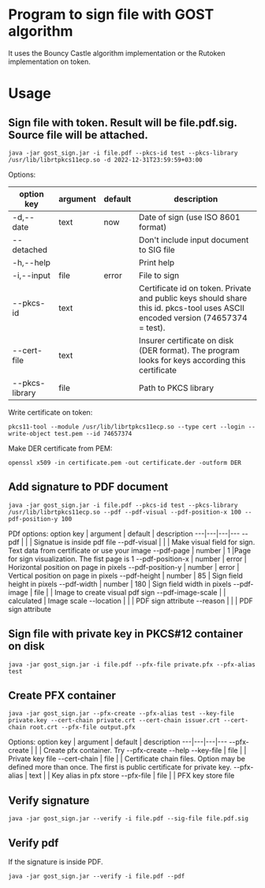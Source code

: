 # Program to sign file with GOST algorithm

It uses the Bouncy Castle algorithm implementation or the Rutoken implementation on token.

# Usage

## Sign file with token. Result will be file.pdf.sig. Source file will be attached.
```
java -jar gost_sign.jar -i file.pdf --pkcs-id test --pkcs-library /usr/lib/librtpkcs11ecp.so -d 2022-12-31T23:59:59+03:00
```

Options:

option key | argument | default | description
---|---|---|---
-d,--date | text | now | Date of sign (use ISO 8601 format)
--detached | | | Don't include input document to SIG file
-h,--help | | | Print help
-i,--input | file | error | File to sign
--pkcs-id | text | | Certificate id on token. Private and public keys should share this id. pkcs-tool uses ASCII encoded version (74657374 = test).
--cert-file | text | | Insurer certificate on disk (DER format). The program looks for keys according this certificate
--pkcs-library | file | | Path to PKCS library

Write certificate on token:

```
pkcs11-tool --module /usr/lib/librtpkcs11ecp.so --type cert --login --write-object test.pem --id 74657374
```

Make DER certificate from PEM:

```
openssl x509 -in certificate.pem -out certificate.der -outform DER 
```

## Add signature to PDF document
```
java -jar gost_sign.jar -i file.pdf --pkcs-id test --pkcs-library /usr/lib/librtpkcs11ecp.so --pdf --pdf-visual --pdf-position-x 100 --pdf-position-y 100
```

PDf options:
option key | argument | default | description
---|---|---|---
--pdf | | | Signatue is inside pdf file
--pdf-visual | | | Make visual field for sign. Text data from certificate or use your image
--pdf-page | number | 1 |Page for sign visualization. The fist page is 1
--pdf-position-x | number | error | Horizontal position on page in pixels
--pdf-position-y | number | error | Vertical position on page in pixels
--pdf-height | number | 85 | Sign field height in pixels
--pdf-width | number | 180 | Sign field width in pixels
--pdf-image | file | | Image to create visual pdf sign
--pdf-image-scale | | calculated | Image scale
--location | | | PDF sign attribute
--reason | | | PDF sign attribute


## Sign file with private key in PKCS#12 container on disk
```
java -jar gost_sign.jar -i file.pdf --pfx-file private.pfx --pfx-alias test
```

## Create PFX container
```
java -jar gost_sign.jar --pfx-create --pfx-alias test --key-file private.key --cert-chain private.crt --cert-chain issuer.crt --cert-chain root.crt --pfx-file output.pfx
```
Options:
option key | argument | default | description
---|---|---|---
--pfx-create | | | Create pfx container. Try --pfx-create --help
--key-file | file | | Private key file
--cert-chain | file | | Certificate chain files. Option may be defined more than once. The first is public certificate for private key.
--pfx-alias | text | | Key alias in pfx store
--pfx-file | file | | PFX key store file

## Verify signature
```
java -jar gost_sign.jar --verify -i file.pdf --sig-file file.pdf.sig
```

## Verify pdf

If the signature is inside PDF.
```
java -jar gost_sign.jar --verify -i file.pdf --pdf
```


    


